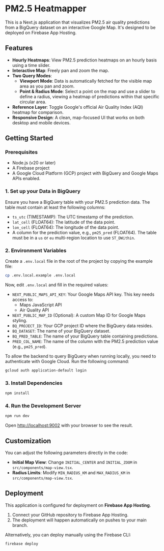 # PM2.5 Heatmapper

This is a Next.js application that visualizes PM2.5 air quality predictions from a BigQuery dataset on an interactive Google Map. It's designed to be deployed on Firebase App Hosting.

## Features

- **Hourly Heatmaps**: View PM2.5 prediction heatmaps on an hourly basis using a time slider.
- **Interactive Map**: Freely pan and zoom the map.
- **Two Query Modes**:
  - **Viewport Mode**: Data is automatically fetched for the visible map area as you pan and zoom.
  - **Point & Radius Mode**: Select a point on the map and use a slider to define a radius, viewing a heatmap of predictions within that specific circular area.
- **Reference Layer**: Toggle Google's official Air Quality Index (AQI) heatmap for comparison.
- **Responsive Design**: A clean, map-focused UI that works on both desktop and mobile devices.

## Getting Started

### Prerequisites

- Node.js (v20 or later)
- A Firebase project
- A Google Cloud Platform (GCP) project with BigQuery and Google Maps APIs enabled.

### 1. Set up your Data in BigQuery

Ensure you have a BigQuery table with your PM2.5 prediction data. The table must contain at least the following columns:

- `ts_utc` (TIMESTAMP): The UTC timestamp of the prediction.
- `lat_cell` (FLOAT64): The latitude of the data point.
- `lon_cell` (FLOAT64): The longitude of the data point.
- A column for the prediction value, e.g., `pm25_pred` (FLOAT64). The table must be in a `us` or `eu` multi-region location to use `ST_DWithin`.

### 2. Environment Variables

Create a `.env.local` file in the root of the project by copying the example file:

```bash
cp .env.local.example .env.local
```

Now, edit `.env.local` and fill in the required values:

- `NEXT_PUBLIC_MAPS_API_KEY`: Your Google Maps API key. This key needs access to:
  - Maps JavaScript API
  - Air Quality API
- `NEXT_PUBLIC_MAP_ID` (Optional): A custom Map ID for Google Maps styling.
- `BQ_PROJECT_ID`: Your GCP project ID where the BigQuery data resides.
- `BQ_DATASET`: The name of your BigQuery dataset.
- `BQ_PRED_TABLE`: The name of your BigQuery table containing predictions.
- `PRED_COL_NAME`: The name of the column with the PM2.5 prediction value (e.g., `pm25_pred`).

To allow the backend to query BigQuery when running locally, you need to authenticate with Google Cloud. Run the following command:

```bash
gcloud auth application-default login
```

### 3. Install Dependencies

```bash
npm install
```

### 4. Run the Development Server

```bash
npm run dev
```

Open [http://localhost:9002](http://localhost:9002) with your browser to see the result.

## Customization

You can adjust the following parameters directly in the code:

- **Initial Map View**: Change `INITIAL_CENTER` and `INITIAL_ZOOM` in `src/components/map-view.tsx`.
- **Radius Limits**: Modify `MIN_RADIUS_KM` and `MAX_RADIUS_KM` in `src/components/map-view.tsx`.

## Deployment

This application is configured for deployment on **Firebase App Hosting**.

1. Connect your GitHub repository to Firebase App Hosting.
2. The deployment will happen automatically on pushes to your main branch.

Alternatively, you can deploy manually using the Firebase CLI:

```bash
firebase deploy
```
